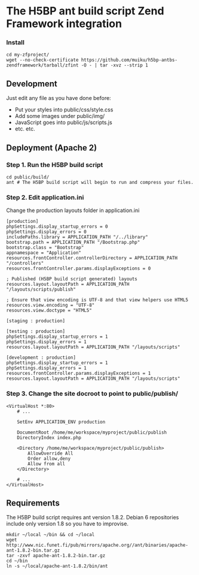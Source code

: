 # The H5BP ant build script Zend Framework integration

### Install

    cd my-zfproject/
    wget --no-check-certificate https://github.com/muiku/h5bp-antbs-zendframework/tarball/zfint -O - | tar -xvz --strip 1
    
## Development

Just edit any file as you have done before:

- Put your styles into public/css/style.css
- Add some images under public/img/
- JavaScript goes into public/js/scripts.js
- etc. etc.

## Deployment (Apache 2)

### Step 1. Run the H5BP build script

    cd public/build/
    ant # The H5BP build script will begin to run and compress your files.

### Step 2. Edit application.ini

Change the production layouts folder in application.ini

    [production]
    phpSettings.display_startup_errors = 0
    phpSettings.display_errors = 0
    includePaths.library = APPLICATION_PATH "/../library"
    bootstrap.path = APPLICATION_PATH "/Bootstrap.php"
    bootstrap.class = "Bootstrap"
    appnamespace = "Application"
    resources.frontController.controllerDirectory = APPLICATION_PATH "/controllers"
    resources.frontController.params.displayExceptions = 0

    ; Published (H5BP build script generated) layouts
    resources.layout.layoutPath = APPLICATION_PATH "/layouts/scripts/publish"

    ; Ensure that view encoding is UTF-8 and that view helpers use HTML5
    resources.view.encoding = "UTF-8"
    resources.view.doctype = "HTML5"

    [staging : production]

    [testing : production]
    phpSettings.display_startup_errors = 1
    phpSettings.display_errors = 1
    resources.layout.layoutPath = APPLICATION_PATH "/layouts/scripts"

    [development : production]
    phpSettings.display_startup_errors = 1
    phpSettings.display_errors = 1
    resources.frontController.params.displayExceptions = 1
    resources.layout.layoutPath = APPLICATION_PATH "/layouts/scripts"

### Step 3. Change the site docroot to point to public/publish/

    <VirtualHost *:80>
        # ...

        SetEnv APPLICATION_ENV production

    	DocumentRoot /home/me/workspace/myproject/public/publish
        DirectoryIndex index.php

        <Directory /home/me/workspace/myproject/public/publish>
	    	AllowOverride All
		    Order allow,deny
    		Allow from all
	    </Directory>

        # ...
    </VirtualHost>

## Requirements

The H5BP build script requires ant version 1.8.2. Debian 6 repositories include only version 1.8 so you have to improvise.

    mkdir ~/local ~/bin && cd ~/local
    wget http://www.nic.funet.fi/pub/mirrors/apache.org//ant/binaries/apache-ant-1.8.2-bin.tar.gz
    tar -zxvf apache-ant-1.8.2-bin.tar.gz
    cd ~/bin
    ln -s ~/local/apache-ant-1.8.2/bin/ant
    
